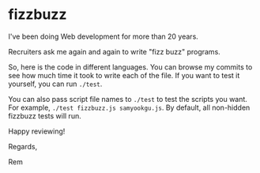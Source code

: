 fizzbuzz
========

I've been doing Web development for more than 20 years.

Recruiters ask me again and again to write "fizz buzz" programs.

So, here is the code in different languages. You can browse my commits to see how much time it took to write each of the file. If you want to test it yourself, you can run `./test`.

You can also pass script file names to `./test` to test the scripts you want. For example, `./test fizzbuzz.js samyookgu.js`.  By default, all non-hidden fizzbuzz tests will run.

Happy reviewing!

Regards,

Rem
